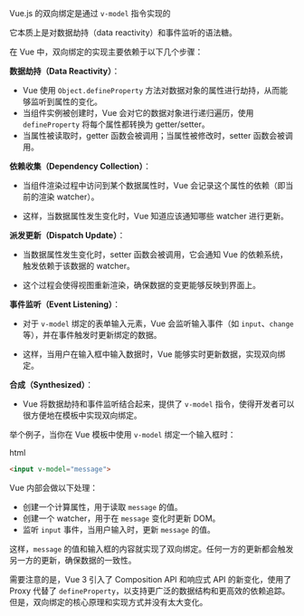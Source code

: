 Vue.js 的双向绑定是通过 `v-model` 指令实现的

它本质上是对数据劫持（data reactivity）和事件监听的语法糖。

在 Vue 中，双向绑定的实现主要依赖于以下几个步骤：

**数据劫持（Data Reactivity）**：

- Vue 使用 `Object.defineProperty` 方法对数据对象的属性进行劫持，从而能够监听到属性的变化。
- 当组件实例被创建时，Vue 会对它的数据对象进行递归遍历，使用 `defineProperty` 将每个属性都转换为 getter/setter。
- 当属性被读取时，getter 函数会被调用；当属性被修改时，setter 函数会被调用。

**依赖收集（Dependency Collection）**：

- 当组件渲染过程中访问到某个数据属性时，Vue 会记录这个属性的依赖（即当前的渲染 watcher）。

- 这样，当数据属性发生变化时，Vue 知道应该通知哪些 watcher 进行更新。

**派发更新（Dispatch Update）**：

- 当数据属性发生变化时，setter 函数会被调用，它会通知 Vue 的依赖系统，触发依赖于该数据的 watcher。

- 这个过程会使得视图重新渲染，确保数据的变更能够反映到界面上。

**事件监听（Event Listening）**：

- 对于 `v-model` 绑定的表单输入元素，Vue 会监听输入事件（如 `input`、`change` 等），并在事件触发时更新绑定的数据。

- 这样，当用户在输入框中输入数据时，Vue 能够实时更新数据，实现双向绑定。

**合成（Synthesized）**：

- Vue 将数据劫持和事件监听结合起来，提供了 `v-model` 指令，使得开发者可以很方便地在模板中实现双向绑定。

举个例子，当你在 Vue 模板中使用 `v-model` 绑定一个输入框时：

html

```html
<input v-model="message">
```

Vue 内部会做以下处理：

- 创建一个计算属性，用于读取 `message` 的值。
- 创建一个 watcher，用于在 `message` 变化时更新 DOM。
- 监听 `input` 事件，当用户输入时，更新 `message` 的值。

这样，`message` 的值和输入框的内容就实现了双向绑定。任何一方的更新都会触发另一方的更新，确保数据的一致性。

需要注意的是，Vue 3 引入了 Composition API 和响应式 API 的新变化，使用了 Proxy 代替了 `defineProperty`，以支持更广泛的数据结构和更高效的依赖追踪。但是，双向绑定的核心原理和实现方式并没有太大变化。